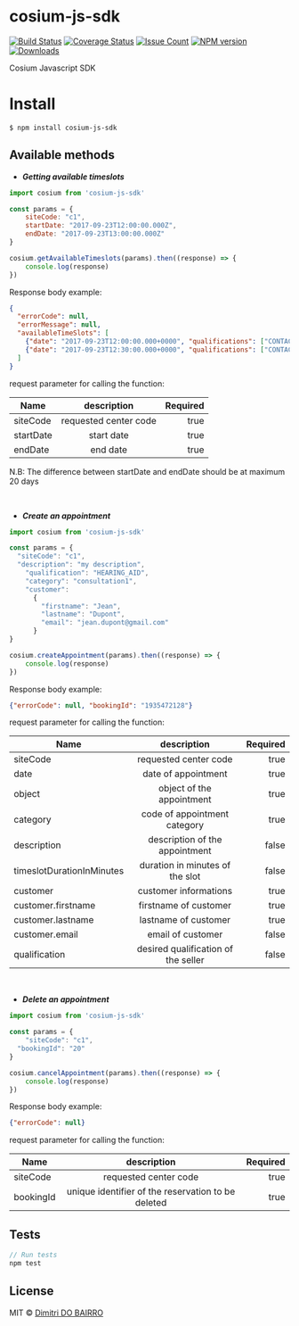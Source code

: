 # cosium-js-sdk

[![Build Status](https://travis-ci.org/rimiti/cosium-js-sdk.svg?branch=master)](https://travis-ci.org/rimiti/cosium-js-sdk) [![Coverage Status](https://coveralls.io/repos/github/rimiti/cosium-js-sdk/badge.svg?branch=master)](https://coveralls.io/github/rimiti/cosium-js-sdk?branch=master) [![Issue Count](https://codeclimate.com/github/rimiti/cosium-js-sdk/badges/issue_count.svg)](https://codeclimate.com/github/rimiti/cosium-js-sdk) [![NPM version](https://badge.fury.io/js/cosium-js-sdk.svg)](https://badge.fury.io/js/cosium-js-sdk) [![Downloads](https://img.shields.io/npm/dt/cosium-js-sdk.svg)](https://img.shields.io/npm/dt/cosium-js-sdk.svg)


Cosium Javascript SDK

# Install
```
$ npm install cosium-js-sdk
```

## Available methods

* ***Getting available timeslots***

```js
import cosium from 'cosium-js-sdk'

const params = {
    siteCode: "c1",
    startDate: "2017-09-23T12:00:00.000Z",
    endDate: "2017-09-23T13:00:00.000Z"
}

cosium.getAvailableTimeslots(params).then((response) => {
	console.log(response)
})
```
Response body example:

```json
{
  "errorCode": null,
  "errorMessage": null,
  "availableTimeSlots": [
    {"date": "2017-09-23T12:00:00.000+0000", "qualifications": ["CONTACT_LENS", "OPTIC", "HEARING_AID"]},
    {"date": "2017-09-23T12:30:00.000+0000", "qualifications": ["CONTACT_LENS", "OPTIC", "HEARING_AID"]}
  ]
}
```

request parameter for calling the function:

| Name          | description           | Required  |
| ------------- |:---------------------:| ---------:|
| siteCode      | requested center code | true      |
| startDate     | start date            | true      |
| endDate       | end date              | true      |

N.B: The difference between startDate and endDate should be at maximum 20 days

<br/>

* ***Create an appointment***

```js
import cosium from 'cosium-js-sdk'

const params = {
  "siteCode": "c1",
  "description": "my description",
    "qualification": "HEARING_AID",
    "category": "consultation1",
    "customer":
      {
        "firstname": "Jean",
        "lastname": "Dupont",
        "email": "jean.dupont@gmail.com"
      }
}

cosium.createAppointment(params).then((response) => {
	console.log(response)
})
```
Response body example:

```json
{"errorCode": null, "bookingId": "1935472128"}
```

request parameter for calling the function:

| Name                      | description                            | Required  |
| ------------------------- |:--------------------------------------:| ---------:|
| siteCode                  | requested center code                  | true      |
| date                      | date of appointment                    | true      |
| object                    | object of the appointment              | true      |
| category                  | code of appointment category           | true      |
| description               | description of the appointment         | false     |
| timeslotDurationInMinutes | duration in minutes of the slot        | false     |
| customer                  | customer informations                  | true      |
| customer.firstname        | firstname of customer                  | true      |
| customer.lastname         | lastname of customer                   | true      |
| customer.email            | email of customer                      | false     |
| qualification             | desired qualification of the seller    | false     |

<br/>

* ***Delete an appointment***

```js
import cosium from 'cosium-js-sdk'

const params = {
 	"siteCode": "c1",
  "bookingId": "20"
}

cosium.cancelAppointment(params).then((response) => {
	console.log(response)
})
```
Response body example:

```json
{"errorCode": null}
```

request parameter for calling the function:

| Name          | description                                           | Required  |
| ------------- |:-----------------------------------------------------:| ---------:|
| siteCode      | requested center code                                 | true      |
| bookingId     | unique identifier of the reservation to be deleted    | true      |

## Tests
```js
// Run tests
npm test
```

## License
MIT © [Dimitri DO BAIRRO](https://dimsolution.com)
